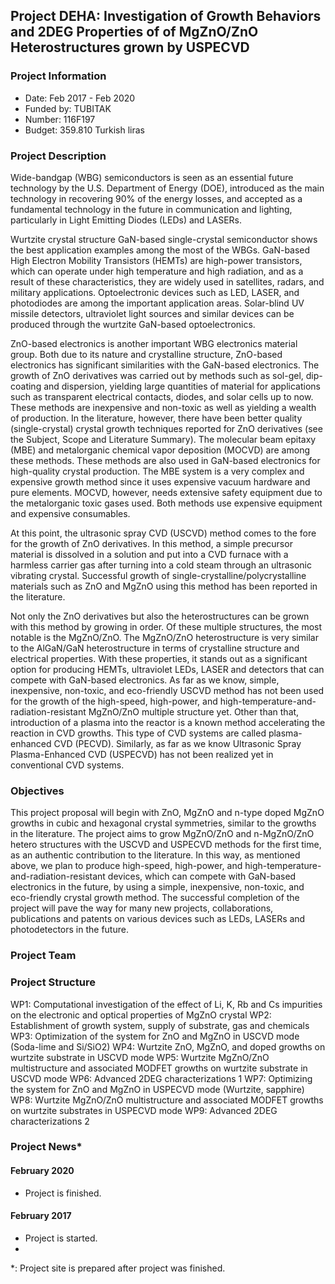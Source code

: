 ##  Project DEHA: Investigation of Growth Behaviors and 2DEG Properties of of MgZnO/ZnO Heterostructures grown by USPECVD

### Project Information
* Date: Feb 2017 - Feb 2020
* Funded by: TUBITAK
* Number: 116F197
* Budget: 359.810 Turkish liras
 
### Project Description

Wide-bandgap (WBG) semiconductors is seen as an essential future technology by the U.S. Department of Energy (DOE), introduced as the main technology in recovering 90% of the energy losses, and accepted as a fundamental technology in the future in communication and lighting, particularly in Light Emitting Diodes (LEDs) and LASERs.

Wurtzite crystal structure GaN-based single-crystal semiconductor shows the best application examples among the most of the WBGs. GaN-based High Electron Mobility Transistors (HEMTs) are high-power transistors, which can operate under high temperature and high radiation, and as a result of these characteristics, they are widely used in satellites, radars, and military applications. Optoelectronic devices such as LED, LASER, and photodiodes are among the important application areas. Solar-blind UV missile detectors, ultraviolet light sources and similar devices can be produced through the wurtzite GaN-based optoelectronics.

ZnO-based electronics is another important WBG electronics material group. Both due to its nature and crystalline structure, ZnO-based electronics has significant similarities with the GaN-based electronics. The growth of ZnO derivatives was carried out by methods such as sol-gel, dip-coating and dispersion, yielding large quantities of material for applications such as transparent electrical contacts, diodes, and solar cells up to now. These methods are inexpensive and non-toxic as well as yielding a wealth of production. In the literature, however, there have been better quality (single-crystal) crystal growth techniques reported for ZnO derivatives (see the Subject, Scope and Literature Summary). The molecular beam epitaxy (MBE) and metalorganic chemical vapor deposition (MOCVD) are among these methods. These methods are also used in GaN-based electronics for high-quality crystal production. The MBE system is a very complex and expensive growth method since it uses expensive vacuum hardware and pure elements. MOCVD, however, needs extensive safety equipment due to the metalorganic toxic gases used. Both methods use expensive equipment and expensive consumables.

At this point, the ultrasonic spray CVD (USCVD) method comes to the fore for the growth of ZnO derivatives. In this method, a simple precursor material is dissolved in a solution and put into a CVD furnace with a harmless carrier gas after turning into a cold steam through an ultrasonic vibrating crystal. Successful growth of single-crystalline/polycrystalline materials such as ZnO and MgZnO using this method has been reported in the literature.

Not only the ZnO derivatives but also the heterostructures can be grown with this method by growing in order. Of these multiple structures, the most notable is the MgZnO/ZnO. The MgZnO/ZnO heterostructure is very similar to the AlGaN/GaN heterostructure in terms of crystalline structure and electrical properties. With these properties, it stands out as a significant option for producing HEMTs, ultraviolet LEDs, LASER and detectors that can compete with GaN-based electronics. As far as we know, simple, inexpensive, non-toxic, and eco-friendly USCVD method has not been used for the growth of the high-speed, high-power, and high-temperature-and-radiation-resistant MgZnO/ZnO multiple structure yet. Other than that, introduction of a plasma into the reactor is a known method accelerating the reaction in CVD growths. This type of CVD systems are called plasma-enhanced CVD (PECVD). Similarly, as far as we know Ultrasonic Spray Plasma-Enhanced CVD (USPECVD) has not been realized yet in conventional CVD systems.

### Objectives

This project proposal will begin with ZnO, MgZnO and n-type doped MgZnO growths in cubic and hexagonal crystal symmetries, similar to the growths in the literature. The project aims to grow MgZnO/ZnO and n-MgZnO/ZnO hetero structures with the USCVD and USPECVD methods for the first time, as an authentic contribution to the literature. In this way, as mentioned above, we plan to produce high-speed, high-power, and high-temperature-and-radiation-resistant devices, which can compete with GaN-based electronics in the future, by using a simple, inexpensive, non-toxic, and eco-friendly crystal growth method. The successful completion of the project will pave the way for many new projects, collaborations, publications and patents on various devices such as LEDs, LASERs and photodetectors in the future.

### Project Team

### Project Structure
WP1: Computational investigation of the effect of Li, K, Rb and Cs impurities on the electronic and optical properties of MgZnO crystal
WP2: Establishment of growth system, supply of substrate, gas and chemicals
WP3: Optimization of the system for ZnO and MgZnO in USCVD mode (Soda-lime and Si/SiO2)
WP4: Wurtzite ZnO, MgZnO, and doped growths on wurtzite substrate in USCVD mode
WP5: Wurtzite MgZnO/ZnO multistructure and associated MODFET growths on wurtzite substrate in USCVD mode
WP6: Advanced 2DEG characterizations 1
WP7: Optimizing the system for ZnO and MgZnO in USPECVD mode (Wurtzite, sapphire)
WP8: Wurtzite MgZnO/ZnO multistructure and associated MODFET growths on wurtzite substrates in USPECVD mode
WP9: Advanced 2DEG characterizations 2

### Project News*

#### February 2020
* Project is finished.

#### February 2017
* Project is started.
* 
*: Project site is prepared after project was finished.
